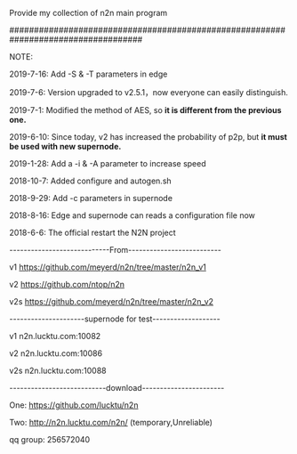 Provide my collection of n2n main program

###################################################################################

NOTE:

2019-7-16: Add -S & -T parameters in edge

2019-7-6: Version upgraded to v2.5.1，now everyone can easily distinguish.

2019-7-1: Modified the method of AES, so <strong>it is different from the previous one.</strong>

2019-6-10: Since today, v2 has increased the probability of p2p, but <strong>it must be used with new supernode.</strong>

2019-1-28: Add a -i & -A parameter to increase speed

2018-10-7: Added configure and autogen.sh

2018-9-29: Add -c parameters in supernode

2018-8-16: Edge and supernode can reads a configuration file now

2018-6-6: The official restart the N2N project

----------------------------From--------------------------

v1   https://github.com/meyerd/n2n/tree/master/n2n_v1

v2   https://github.com/ntop/n2n

v2s  https://github.com/meyerd/n2n/tree/master/n2n_v2

---------------------supernode for test-------------------

v1  n2n.lucktu.com:10082

v2  n2n.lucktu.com:10086

v2s n2n.lucktu.com:10088

---------------------------download-----------------------

One: https://github.com/lucktu/n2n

Two: http://n2n.lucktu.com/n2n/     (temporary,Unreliable)

qq group: 256572040
